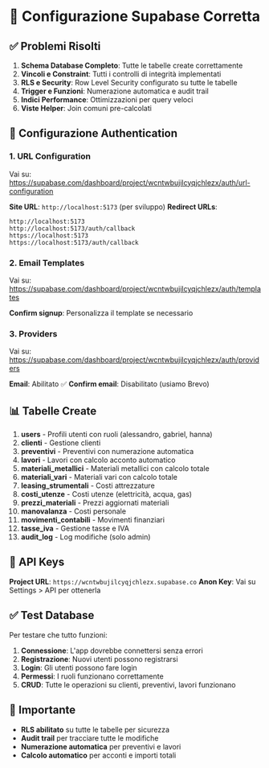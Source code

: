 # 🔧 Configurazione Supabase Corretta

## ✅ Problemi Risolti

1. **Schema Database Completo**: Tutte le tabelle create correttamente
2. **Vincoli e Constraint**: Tutti i controlli di integrità implementati
3. **RLS e Security**: Row Level Security configurato su tutte le tabelle
4. **Trigger e Funzioni**: Numerazione automatica e audit trail
5. **Indici Performance**: Ottimizzazioni per query veloci
6. **Viste Helper**: Join comuni pre-calcolati

## 🔐 Configurazione Authentication

### 1. URL Configuration
Vai su: https://supabase.com/dashboard/project/wcntwbujilcyqjchlezx/auth/url-configuration

**Site URL**: `http://localhost:5173` (per sviluppo)
**Redirect URLs**: 
```
http://localhost:5173
http://localhost:5173/auth/callback
https://localhost:5173
https://localhost:5173/auth/callback
```

### 2. Email Templates
Vai su: https://supabase.com/dashboard/project/wcntwbujilcyqjchlezx/auth/templates

**Confirm signup**: Personalizza il template se necessario

### 3. Providers
Vai su: https://supabase.com/dashboard/project/wcntwbujilcyqjchlezx/auth/providers

**Email**: Abilitato ✅
**Confirm email**: Disabilitato (usiamo Brevo)

## 📊 Tabelle Create

1. **users** - Profili utenti con ruoli (alessandro, gabriel, hanna)
2. **clienti** - Gestione clienti
3. **preventivi** - Preventivi con numerazione automatica
4. **lavori** - Lavori con calcolo acconto automatico
5. **materiali_metallici** - Materiali metallici con calcolo totale
6. **materiali_vari** - Materiali vari con calcolo totale
7. **leasing_strumentali** - Costi attrezzature
8. **costi_utenze** - Costi utenze (elettricità, acqua, gas)
9. **prezzi_materiali** - Prezzi aggiornati materiali
10. **manovalanza** - Costi personale
11. **movimenti_contabili** - Movimenti finanziari
12. **tasse_iva** - Gestione tasse e IVA
13. **audit_log** - Log modifiche (solo admin)

## 🔑 API Keys

**Project URL**: `https://wcntwbujilcyqjchlezx.supabase.co`
**Anon Key**: Vai su Settings > API per ottenerla

## ✅ Test Database

Per testare che tutto funzioni:

1. **Connessione**: L'app dovrebbe connettersi senza errori
2. **Registrazione**: Nuovi utenti possono registrarsi
3. **Login**: Gli utenti possono fare login
4. **Permessi**: I ruoli funzionano correttamente
5. **CRUD**: Tutte le operazioni su clienti, preventivi, lavori funzionano

## 🚨 Importante

- **RLS abilitato** su tutte le tabelle per sicurezza
- **Audit trail**  per tracciare tutte le modifiche
- **Numerazione automatica** per preventivi e lavori
- **Calcolo automatico** per acconti e importi totali